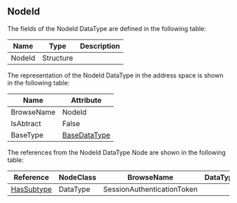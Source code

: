 <!-- datatype -->
## NodeId
<!-- end of description -->
The fields of the NodeId DataType are defined in the following table:  

|Name|Type|Description|
|---|---|---|
|NodeId|Structure||

The representation of the NodeId DataType in the address space is shown in the following table:  

|Name|Attribute|
|---|---|
|BrowseName|NodeId|
|IsAbtract|False|
|BaseType|[BaseDataType](../../../Part3/DataTypes/BaseDataType/readme.md)|

The references from the NodeId DataType Node are shown in the following table:  

|Reference|NodeClass|BrowseName|DataType|TypeDefinition|ModellingRule|
|---|---|---|---|---|---|
|[HasSubtype](../../../Part3/ReferenceTypes/HasSubtype/readme.md)|DataType|SessionAuthenticationToken||||

